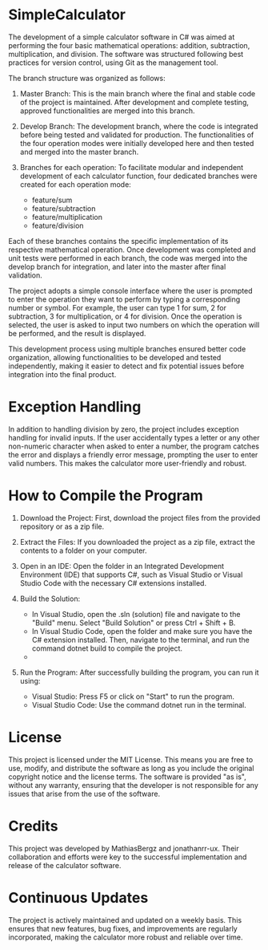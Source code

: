 # SimpleCalculator

The development of a simple calculator software in C# was aimed at performing the four basic mathematical operations: addition, subtraction, multiplication, and division. The software was structured following best practices for version control, using Git as the management tool.

The branch structure was organized as follows:

1. Master Branch: This is the main branch where the final and stable code of the project is maintained. After development and complete testing, approved functionalities are merged into this branch.

2. Develop Branch: The development branch, where the code is integrated before being tested and validated for production. The functionalities of the four operation modes were initially developed here and then tested and merged into the master branch.

3. Branches for each operation: To facilitate modular and independent development of each calculator function, four dedicated branches were created for each operation mode:
   - feature/sum
   - feature/subtraction
   - feature/multiplication
   - feature/division
   
Each of these branches contains the specific implementation of its respective mathematical operation. Once development was completed and unit tests were performed in each branch, the code was merged into the develop branch for integration, and later into the master after final validation.

The project adopts a simple console interface where the user is prompted to enter the operation they want to perform by typing a corresponding number or symbol. For example, the user can type 1 for sum, 2 for subtraction, 3 for multiplication, or 4 for division. Once the operation is selected, the user is asked to input two numbers on which the operation will be performed, and the result is displayed.

This development process using multiple branches ensured better code organization, allowing functionalities to be developed and tested independently, making it easier to detect and fix potential issues before integration into the final product.

# Exception Handling

In addition to handling division by zero, the project includes exception handling for invalid inputs. If the user accidentally types a letter or any other non-numeric character when asked to enter a number, the program catches the error and displays a friendly error message, prompting the user to enter valid numbers. This makes the calculator more user-friendly and robust. 

# How to Compile the Program

1. Download the Project: First, download the project files from the provided repository or as a zip file.

2. Extract the Files: If you downloaded the project as a zip file, extract the contents to a folder on your computer.

3. Open in an IDE: Open the folder in an Integrated Development Environment (IDE) that supports C#, such as Visual Studio or Visual Studio Code with the necessary C# extensions installed.

4. Build the Solution:

   - In Visual Studio, open the .sln (solution) file and navigate to the "Build" menu. Select "Build Solution" or press Ctrl + Shift + B.
   - In Visual Studio Code, open the folder and make sure you have the C# extension installed. Then, navigate to the terminal, and run the command dotnet build to compile the project.
   - 
5. Run the Program: After successfully building the program, you can run it using:

   - Visual Studio: Press F5 or click on "Start" to run the program.
   - Visual Studio Code: Use the command dotnet run in the terminal.

# License

This project is licensed under the MIT License. This means you are free to use, modify, and distribute the software as long as you include the original copyright notice and the license terms. The software is provided "as is", without any warranty, ensuring that the developer is not responsible for any issues that arise from the use of the software.

# Credits

This project was developed by MathiasBergz and jonathanrr-ux. Their collaboration and efforts were key to the successful implementation and release of the calculator software.

# Continuous Updates

The project is actively maintained and updated on a weekly basis. This ensures that new features, bug fixes, and improvements are regularly incorporated, making the calculator more robust and reliable over time.
